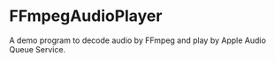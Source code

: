 FFmpegAudioPlayer
=================

A demo program to decode audio by FFmpeg and play by Apple Audio Queue Service.

